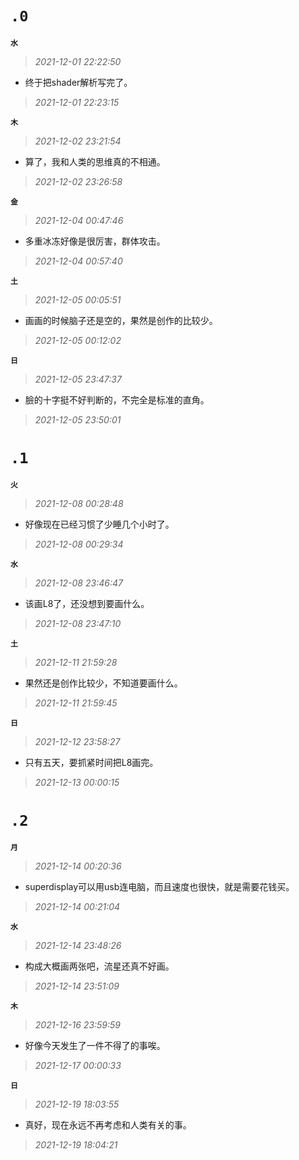 **`.0`**
=========
**`水`**
>*2021-12-01 22:22:50*
- 终于把shader解析写完了。
>*2021-12-01 22:23:15*

**`木`**
>*2021-12-02 23:21:54*
- 算了，我和人类的思维真的不相通。
>*2021-12-02 23:26:58*

**`金`**
>*2021-12-04 00:47:46*
- 多重冰冻好像是很厉害，群体攻击。
>*2021-12-04 00:57:40*

**`土`**
>*2021-12-05 00:05:51*
- 画画的时候脑子还是空的，果然是创作的比较少。
>*2021-12-05 00:12:02*

**`日`**
>*2021-12-05 23:47:37*
- 臉的十字挺不好判断的，不完全是标准的直角。
>*2021-12-05 23:50:01*

**`.1`**
=========
**`火`**
>*2021-12-08 00:28:48*
- 好像现在已经习惯了少睡几个小时了。
>*2021-12-08 00:29:34*

**`水`**
>*2021-12-08 23:46:47*
- 该画L8了，还没想到要画什么。
>*2021-12-08 23:47:10*

**`土`**
>*2021-12-11 21:59:28*
- 果然还是创作比较少，不知道要画什么。
>*2021-12-11 21:59:45*

**`日`**
>*2021-12-12 23:58:27*
- 只有五天，要抓紧时间把L8画完。
>*2021-12-13 00:00:15*

**`.2`**
=========
**`月`**
>*2021-12-14 00:20:36*
- superdisplay可以用usb连电脑，而且速度也很快，就是需要花钱买。
>*2021-12-14 00:21:04*

**`水`**
>*2021-12-14 23:48:26*
- 构成大概画两张吧，流星还真不好画。
>*2021-12-14 23:51:09*

**`木`**
>*2021-12-16 23:59:59*
- 好像今天发生了一件不得了的事唉。
>*2021-12-17 00:00:33*

**`日`**
>*2021-12-19 18:03:55*
- 真好，现在永远不再考虑和人类有关的事。
>*2021-12-19 18:04:21*

